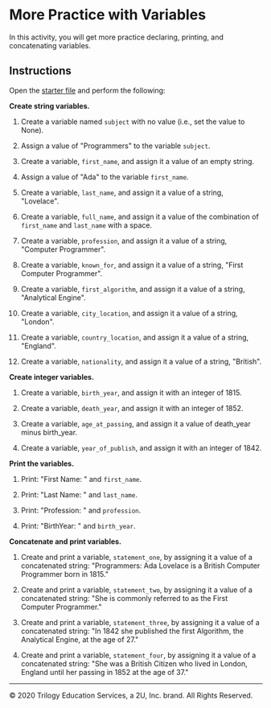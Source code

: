 # More Practice with Variables

In this activity, you will get more practice declaring, printing, and concatenating variables.

## Instructions

Open the [starter file](Unsolved/variables-01.py) and perform the following:

**Create string variables.**

1. Create a variable named `subject` with no value (i.e., set the value to None).

2. Assign a value of "Programmers" to the variable `subject`.

3. Create a variable, `first_name`, and assign it a value of an empty string.

4. Assign a value of "Ada" to the variable `first_name`.

5. Create a variable, `last_name`, and assign it a value of a string, "Lovelace".

6. Create a variable, `full_name`, and assign it a value of the combination of `first_name` and `last_name` with a space.

7. Create a variable, `profession`, and assign it a value of a string, "Computer Programmer".

8. Create a variable, `known_for`, and assign it a value of a string, "First Computer Programmer".

9. Create a variable, `first_algorithm`, and assign it a value of a string, "Analytical Engine".

10. Create a variable, `city_location`, and assign it a value of a string, "London".

11. Create a variable, `country_location`, and assign it a value of a string, "England".

12. Create a variable, `nationality`, and assign it a value of a string, "British".

**Create integer variables.**

1. Create a variable, `birth_year`, and assign it with an integer of 1815.

2. Create a variable, `death_year`, and assign it with an integer of 1852.

3. Create a variable, `age_at_passing`, and assign it a value of death_year minus birth_year.

4. Create a variable, `year_of_publish`, and assign it with an integer of 1842.

**Print the variables.**

1. Print: "First Name: " and `first_name`.

2. Print: "Last Name: " and `last_name`.

3. Print: "Profession: " and `profession`.

4. Print: "BirthYear: " and `birth_year`.

**Concatenate and print variables.**

1. Create and print a variable, `statement_one`, by assigning it a value of a concatenated string: "Programmers: Ada Lovelace is a British Computer Programmer born in 1815."

2. Create and print a variable, `statement_two`, by assigning it a value of a concatenated string: "She is commonly referred to as the First Computer Programmer."

3. Create and print a variable, `statement_three`, by assigning it a value of a concatenated string: "In 1842 she published the first Algorithm, the Analytical Engine, at the age of 27."

4. Create and print a variable, `statement_four`, by assigning it a value of a concatenated string: "She was a British Citizen who lived in London, England until her passing in 1852 at the age of 37."

---

© 2020 Trilogy Education Services, a 2U, Inc. brand. All Rights Reserved.
